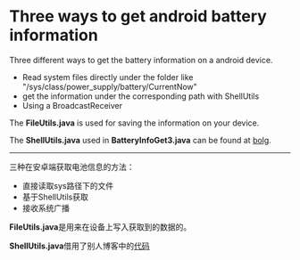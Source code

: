 # Three ways to get android battery information

Three different ways to get the battery information on a android device.

- Read system files directly under the folder like "/sys/class/power_supply/battery/CurrentNow"
- get the information under the corresponding path with ShellUtils
- Using a BroadcastReceiver

The **FileUtils.java** is used for saving the information on your device.

The **ShellUtils.java** used in **BatteryInfoGet3.java** can be found at [bolg]( https://www.cnblogs.com/wansho/p/5104323.html).



-----------------------------------------------------------------------------------------------------------------------------------------------------------



三种在安卓端获取电池信息的方法：

- 直接读取sys路径下的文件
- 基于ShellUtils获取
- 接收系统广播

**FileUtils.java**是用来在设备上写入获取到的数据的。

**ShellUtils.java**借用了别人博客中的[代码]( https://www.cnblogs.com/wansho/p/5104323.html)
